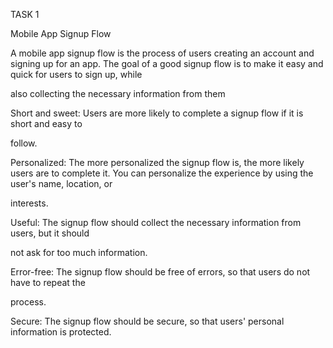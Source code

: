TASK 1

Mobile App Signup Flow

A mobile app signup flow is the process of users creating an account and signing up for an
app. The goal of a good signup flow is to make it easy and quick for users to sign up, while

also collecting the necessary information from them


Short and sweet: Users are more likely to complete a signup flow if it is short and easy to

follow.

Personalized: The more personalized the signup flow is, the more likely users are to
complete it. You can personalize the experience by using the user's name, location, or

interests.

Useful: The signup flow should collect the necessary information from users, but it should

not ask for too much information.

Error-free: The signup flow should be free of errors, so that users do not have to repeat the

process.

Secure: The signup flow should be secure, so that users' personal information is protected.
